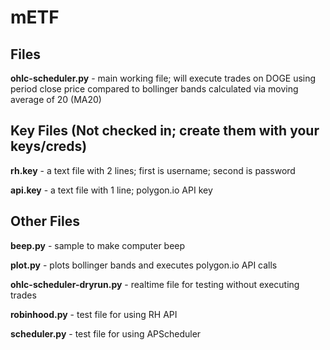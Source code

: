 # mETF

## Files

**ohlc-scheduler.py** - main working file; will execute trades on DOGE using period close price compared to bollinger bands calculated via moving average of 20 (MA20)

## Key Files (Not checked in; create them with your keys/creds)

**rh.key** - a text file with 2 lines; first is username; second is password

**api.key** - a text file with 1 line; polygon.io API key

## Other Files

**beep.py** - sample to make computer beep

**plot.py** - plots bollinger bands and executes polygon.io API calls

**ohlc-scheduler-dryrun.py** - realtime file for testing without executing trades

**robinhood.py** - test file for using RH API

**scheduler.py** - test file for using APScheduler

